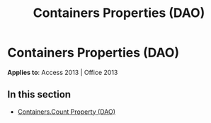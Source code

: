 ﻿---
title: Containers Properties (DAO)
TOCTitle: Properties
ms:assetid: dd8b32b1-3adf-4a4e-bf76-49cf60c88622
ms:mtpsurl: https://msdn.microsoft.com/library/Dn125779(v=office.15)
ms:contentKeyID: 52074651
ms.date: 09/18/2015
mtps_version: v=office.15
---

# Containers Properties (DAO)


**Applies to**: Access 2013 | Office 2013

## In this section

  - [Containers.Count Property (DAO)](containers-count-property-dao.md)

